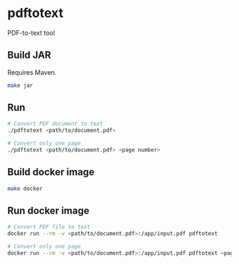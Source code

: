 # pdftotext

PDF-to-text tool

## Build JAR

Requires Maven.

```bash
make jar
```

## Run

```bash
# Convert PDF document to text
./pdftotext <path/to/document.pdf>

# Convert only one page
./pdftotext <path/to/document.pdf> <page number>
```

## Build docker image

```bash
make docker
```

## Run docker image

```bash
# Convert PDF file to text
docker run --rm -v <path/to/document.pdf>:/app/input.pdf pdftotext

# Convert only one page
docker run --rm -v <path/to/document.pdf>:/app/input.pdf pdftotext <page number>
```
